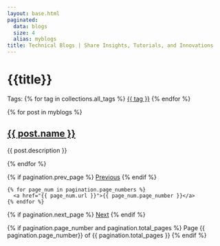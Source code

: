 ```yaml
---
layout: base.html
paginated:
  data: blogs
  size: 4
  alias: myblogs
title: Technical Blogs | Share Insights, Tutorials, and Innovations
---
```


# {{title}}

<p class="tag-container">Tags: {% for tag in collections.all_tags %}
  <a class="tags" href="{{settings.BASE_URL}}/tags/{{ tag }}/">{{ tag }}</a>
  {% endfor %}
</p>

<div class="pst-ctnr">
  {% for post in myblogs %}
    <div class="pst-ctnr__post">
      <h2 class="pst-ctnr__post__header"><a href="{{settings.BASE_URL}}/posts/{{post.name}}/">{{ post.name }}</a></h2>
      <p class="pst-ctnr__post__desc">{{ post.description }}</p>
    </div>
  {% endfor %}
</div>

<div class="pagination">

  {% if pagination.prev_page %}
    <a href="{{ pagination.prev_page }}">Previous</a>
  {% endif %}

    {% for page_num in pagination.page_numbers %}
      <a href="{{ page_num.url }}">{{ page_num.page_number }}</a>
    {% endfor %}

  {% if pagination.next_page %}
    <a href="{{ pagination.next_page }}">Next</a>
  {% endif %}

  {% if pagination.page_number and pagination.total_pages %}
    Page {{ pagination.page_number}} of {{ pagination.total_pages }}
  {% endif %}

</div>
